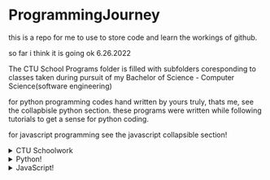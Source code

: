 # ProgrammingJourney

this is a repo for me to use to store code and learn the workings of github.

so far i think it is going ok  6.26.2022

The CTU School Programs folder is filled with subfolders coresponding to classes taken during pursuit of my Bachelor of Science - Computer Science(software engineering)

for python programming codes hand written by yours truly, thats me, see the collapbisle python section.  these programs were written while following tutorials to get a sense for python coding.

for javascript programming see the javascript collapsible section!

<details>
    <summary>CTU Schoolwork</summary>

## CTU Schoolwork courses
    1. Big Data Anylytics
        * Unit 2 - Tweet empty spcae remover
        * Unit 3 - Dictionary creation with keys
        * Unit 4 - AI teaching and testing using diabetes data
        * Unit 5 - KnearestNeighbors using zipcode demographics

    2. C++
        * 

    3. Computer Algorithms
        * 

    4. Data Structures


</details>


<details>
    <summary>Python!</summary>

## Python programs so far:
    1.Games: All in games folder, then branch into own folders for game files.
        * madlibs - enter the prompts and read out a small madlib!
        * guessing game(computer) - guess a random number generated by the computer!
        * guessing game(user) - give the computer hints to try to guess your number!
        * rock, paper, scissors - play against the computer in RPS!
        * hangman - play a game of hangman using the provided word list!
        * tictactoe - play tictactoe with logic! includes a unbeatable computer palyer using minmax eo ensure it doenst lose.
        * Minesweeper - command line version with selectable board size and number of bombs!
        * Pong - use turtles to paly pong. w/s for left, Up/Down for right.
        * Snake - play a block snake game with arrow keys.

    2. AI learning
        * BinarySearch - basics showing binary search
        * RidgeRegression - basic ridge regression to use on dataframes

    3. Everyday use projects
        * Youtube video downloader
        * Finance Automation

    4. Weekend projects
        * july 18 - 

</details>

<details>
  <summary>JavaScript!</summary>
  
  ## Javascript programs so far
  1. Games
    * Rock Paper Scissors! - play against teh computer random generated results.
    * Memory Game! - flip tiles to view pictures underneath. match them to clear the board.
</details>


